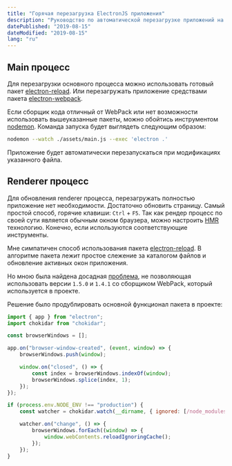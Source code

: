 ```yaml
---
title: "Горячая перезагрузка ElectronJS приложения"
description: "Руководство по автоматической перезагрузке приложений на Electron с помощью пакетов electron-reload и electron-webpack. Обход проблем с совместимостью и использование HMR для renderer процесса."
datePublished: "2019-08-15"
dateModified: "2019-08-15"
lang: "ru"
---
```


## Main процесс

Для перезагрузки основного процесса можно использовать готовый пакет [electron-reload]. Или перезагружать приложение средствами пакета [electron-webpack].

Если сборщик кода отличный от WebPack или нет возможности использовать вышеуказанные пакеты, можно обойтись инструментом [nodemon]. Команда запуска будет выглядеть следующим образом:

```bash
nodemon --watch ./assets/main.js --exec 'electron .'
```

Приложение будет автоматически перезапускаться при модификациях указанного файла.

## Renderer процесс

Для обновления renderer процесса, перезагружать полностью приложение нет необходимости. Достаточно обновить страницу. Самый простой способ, горячие клавиши: `Ctrl` + `F5`. Так как рендер процесс по своей сути является обычным окном браузера, можно настроить [HMR] технологию. Конечно, если используются соответствующие инструменты.

Мне симпатичен способ использования пакета [electron-reload]. В алгоритме пакета лежит простое слежение за каталогом файлов и обновление активных окон приложения.

Но мною была найдена досадная [проблема], не позволяющая использовать версии `1.5.0` и `1.4.1` со сборщиком WebPack, который используется в проекте.

Решение было продублировать основной функционал пакета в проекте:

```javascript
import { app } from "electron";
import chokidar from "chokidar";

const browserWindows = [];

app.on("browser-window-created", (event, window) => {
	browserWindows.push(window);

	window.on("closed", () => {
		const index = browserWindows.indexOf(window);
		browserWindows.splice(index, 1);
	});
});

if (process.env.NODE_ENV !== "production") {
	const watcher = chokidar.watch(__dirname, { ignored: [/node_modules|[/\\]\./] });

	watcher.on("change", () => {
		browserWindows.forEach((window) => {
			window.webContents.reloadIgnoringCache();
		});
	});
}
```

[HMR]: https://webpack.js.org/concepts/hot-module-replacement/
[electron-reload]: https://www.npmjs.com/package/electron-reload
[electron-webpack]: https://www.npmjs.com/package/electron-webpack
[nodemon]: https://www.npmjs.com/package/nodemon
[проблема]: https://github.com/yan-foto/electron-reload/issues/66
